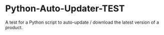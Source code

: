 # Python-Auto-Updater-TEST
A test for a Python script to auto-update / download the latest version of a product.
